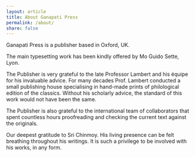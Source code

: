```yaml
---
layout: article
title: About Ganapati Press
permalink: /about/
share: false
---
```



Ganapati Press is a publisher based in Oxford, UK.

The main typesetting work has been kindly offered by Mo Guido Sette, Lyon.

The Publisher is very grateful to the late Professor Lambert and his équipe for his invaluable advice. For many decades Prof. Lambert conducted a small publishing house specialising in hand-made prints of philological edition of the classics. Without his scholarly advice, the standard of this work would not have been the same.

The Publisher is also grateful to the international team of collaborators that spent countless hours proofreading and checking the current text against the originals.

Our deepest gratitude to Sri Chinmoy. His living presence can be felt breathing throughout his writings. It is such a privilege to be involved with his works, in any form.